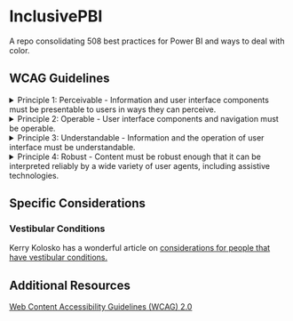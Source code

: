 # InclusivePBI
A repo consolidating 508 best practices for Power BI and ways to deal with color.

## WCAG Guidelines

<details>
<summary> Principle 1: Perceivable - Information and user interface components must be presentable to users in ways they can perceive. </summary><br />

* Guideline 1.1 Text Alternatives: Provide text alternatives for any non-text content so that it can be changed into other forms people need, such as large print, braille, speech, symbols or simpler language.<br />

* Guideline 1.2 Time-based Media: Provide alternatives for time-based media.<br />

* Guideline 1.3 Adaptable: Create content that can be presented in different ways (for example simpler layout) without losing information or structure.<br />

* Guideline 1.4 Distinguishable: Make it easier for users to see and hear content including separating foreground from background.<br />

</details>

<details>
<summary> Principle 2: Operable - User interface components and navigation must be operable.</summary> 
<br />
  
* Guideline 2.1 Keyboard Accessible: Make all functionality available from a keyboard.<br />

* Guideline 2.2 Enough Time: Provide users enough time to read and use content.<br />

* Guideline 2.3 Seizures: Do not design content in a way that is known to cause seizures.<br />

* Guideline 2.4 Navigable: Provide ways to help users navigate, find content, and determine where they are. <br />

</details>

<details>
<summary> Principle 3: Understandable - Information and the operation of user interface must be understandable. </summary>
<br />
  
* Guideline 3.1 Readable: Make text content readable and understandable. <br />

* Guideline 3.2 Predictable: Make Web pages appear and operate in predictable ways. <br />

* Guideline 3.3 Input Assistance: Help users avoid and correct mistakes. <br />

</details>

<details>
<summary> Principle 4: Robust - Content must be robust enough that it can be interpreted reliably by a wide variety of user agents, including assistive technologies. </summary> 
<br />
  
* Guideline 4.1 Compatible: Maximize compatibility with current and future user agents, including assistive technologies. <br />

</details>

##  Specific Considerations 

### Vestibular Conditions

Kerry Kolosko has a wonderful article on [considerations for people that have vestibular conditions.](https://kerrykolosko.com/drop-the-drop-shadows/)


## Additional Resources
[Web Content Accessibility Guidelines (WCAG) 2.0](https://www.w3.org/TR/WCAG20/)

